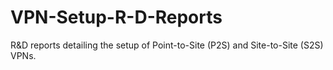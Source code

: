 # VPN-Setup-R-D-Reports
R&amp;D reports detailing the setup of Point-to-Site (P2S) and Site-to-Site (S2S) VPNs.
